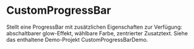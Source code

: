 # CustomProgressBar
Stellt eine ProgressBar mit zusätzlichen Eigenschaften zur Verfügung: abschaltbarer glow-Effekt, wählbare Farbe, zentrierter Zusatztext.
Siehe das enthaltene Demo-Projekt CustomProgressBarDemo.
